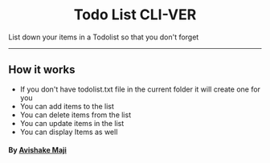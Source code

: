 
<h1 align="center">Todo List CLI-VER</h1>
List down your items in a Todolist so that you don't forget

---------------------------------------------------------------------



## How it works
- If you don't have todolist.txt file in the current folder it will create one for you  
- You can add items to the list
- You can delete items from the list
- You can update items in the list
- You can display Items as well

#### By [Avishake Maji](https://github.com/Avishake007) 
